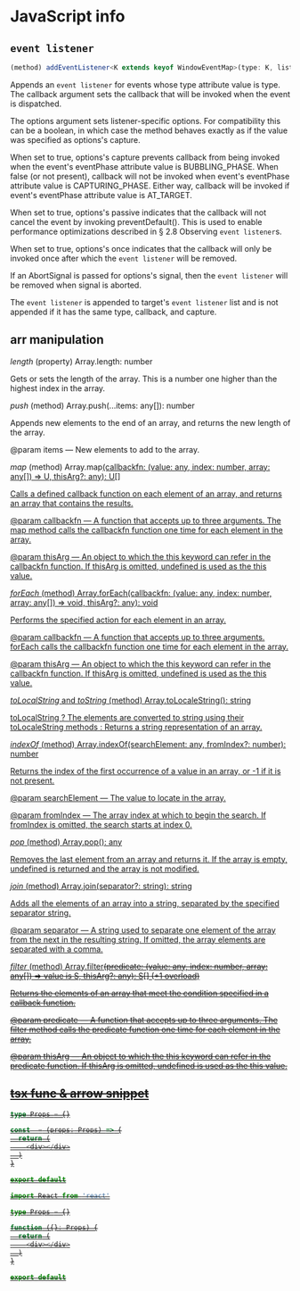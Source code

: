 
# JavaScript info

## `event listener`

```ts
(method) addEventListener<K extends keyof WindowEventMap>(type: K, listener: (this: Window, ev: WindowEventMap[K]) => any, options?: boolean | AddEventListenerOptions): void (+1 overload)
```

Appends an `event listener` for events whose type attribute value is type. The callback argument sets the callback that will be invoked when the event is dispatched.

The options argument sets listener-specific options. For compatibility this can be a boolean, in which case the method behaves exactly as if the value was specified as options's capture.

When set to true, options's capture prevents callback from being invoked when the event's eventPhase attribute value is BUBBLING_PHASE. When false (or not present), callback will not be invoked when event's eventPhase attribute value is CAPTURING_PHASE. Either way, callback will be invoked if event's eventPhase attribute value is AT_TARGET.

When set to true, options's passive indicates that the callback will not cancel the event by invoking preventDefault(). This is used to enable performance optimizations described in § 2.8 Observing `event listener`s.

When set to true, options's once indicates that the callback will only be invoked once after which the `event listener` will be removed.

If an AbortSignal is passed for options's signal, then the `event listener` will be removed when signal is aborted.

The `event listener` is appended to target's `event listener` list and is not appended if it has the same type, callback, and capture.

## arr manipulation

_length_
(property) Array<any>.length: number

Gets or sets the length of the array. This is a number one higher than the highest index in the array.

_push_
(method) Array<any>.push(...items: any[]): number

Appends new elements to the end of an array, and returns the new length of the array.

@param items — New elements to add to the array.

_map_
(method) Array<any>.map<U>(callbackfn: (value: any, index: number, array: any[]) => U, thisArg?: any): U[]

Calls a defined callback function on each element of an array, and returns an array that contains the results.

@param callbackfn — A function that accepts up to three arguments. The map method calls the callbackfn function one time for each element in the array.

@param thisArg — An object to which the this keyword can refer in the callbackfn function. If thisArg is omitted, undefined is used as the this value.

_forEach_
(method) Array<any>.forEach(callbackfn: (value: any, index: number, array: any[]) => void, thisArg?: any): void

Performs the specified action for each element in an array.

@param callbackfn — A function that accepts up to three arguments. forEach calls the callbackfn function one time for each element in the array.

@param thisArg — An object to which the this keyword can refer in the callbackfn function. If thisArg is omitted, undefined is used as the this value.

_toLocalString_ and _toString_
(method) Array<any>.toLocaleString(): string

toLocalString ? The elements are converted to string using their toLocaleString methods : Returns a string representation of an array.

_indexOf_
(method) Array<any>.indexOf(searchElement: any, fromIndex?: number): number

Returns the index of the first occurrence of a value in an array, or -1 if it is not present.

@param searchElement — The value to locate in the array.

@param fromIndex — The array index at which to begin the search. If fromIndex is omitted, the search starts at index 0.

_pop_
(method) Array<any>.pop(): any

Removes the last element from an array and returns it. If the array is empty, undefined is returned and the array is not modified.

_join_
(method) Array<any>.join(separator?: string): string

Adds all the elements of an array into a string, separated by the specified separator string.

@param separator — A string used to separate one element of the array from the next in the resulting string. If omitted, the array elements are separated with a comma.

_filter_
(method) Array<any>.filter<S>(predicate: (value: any, index: number, array: any[]) => value is S, thisArg?: any): S[] (+1 overload)

Returns the elements of an array that meet the condition specified in a callback function.

@param predicate — A function that accepts up to three arguments. The filter method calls the predicate function one time for each element in the array.

@param thisArg — An object to which the this keyword can refer in the predicate function. If thisArg is omitted, undefined is used as the this value.

## tsx func & arrow snippet

```ts
type Props = {}

const  = (props: Props) => {
  return (
    <div></div>
  )
}

export default

import React from 'react'

type Props = {}

function ({}: Props) {
  return (
    <div></div>
  )
}

export default
```

